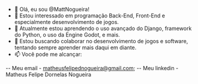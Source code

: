 - 👋 Olá, eu sou @MattNogueira!
- 👀 Estou interessado em programação Back-End, Front-End e especialmente desenvolvimento de jogos.
- 🌱 Atualmente estou aprendendo o uso avançado do Django, framework do Python, o uso da Engine Godot, e mais.
- 💞️ Estou buscando colaborar no desenvolvimento de jogos e software, tentando sempre aprender mais daqui em diante.
- 📫 Você pode me alcançar:

-- Meu email - matheusfelipednogueira@gmail.com;
-- Meu linkedin - Matheus Felipe Dornelas Nogueira
